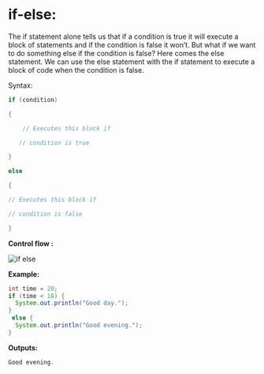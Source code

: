 # if-else:

The if statement alone tells us that if a condition is true it will execute a block of statements and if the condition is false it won’t. But what if we want to do something else if the condition is false? Here comes the else statement. We can use the else statement with the if statement to execute a block of code when the condition is false.

Syntax:
~~~java
if (condition)

{

    // Executes this block if

   // condition is true

}

else

{

// Executes this block if

// condition is false

}
~~~
**Control flow :**

![if else](https://github.com/rhushikesh2000/JAVA_TUTORIAL_/assets/124034778/39d23575-da45-47d6-9887-f2811b3a2223)


**Example:**
~~~java
int time = 20;
if (time < 18) {
  System.out.println("Good day.");
}
 else {
  System.out.println("Good evening.");
}
~~~
**Outputs:**
~~~java
Good evening.
~~~

